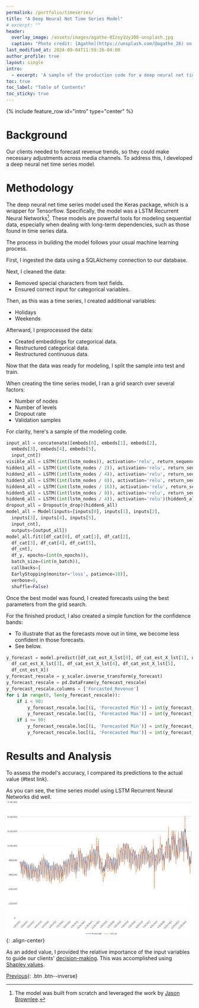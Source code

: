 ```yaml
---
permalink: /portfolio/timeseries/
title: "A Deep Neural Net Time Series Model"
# excerpt: ""
header:
  overlay_image: /assets/images/agathe-0Izsy1Uy308-unsplash.jpg  
  caption: "Photo credit: [Agathe](https://unsplash.com/@agathe_26) on [Unsplash](https://unsplash.com)"
last_modified_at: 2024-09-04T11:59:26-04:00
author_profile: true
layout: single
intro: 
  - excerpt: 'A sample of the production code for a deep neural net time series model. In general, it achieved over 95% accuracy in predicting ad revenue.'
toc: true
toc_label: "Table of Contents"
toc_sticky: true
---
```

{% include feature_row id="intro" type="center" %}

# Background
Our clients needed to forecast revenue trends, so they could make necessary adjustments across media channels. To address this, I developed a deep neural net time series model.

# Methodology
The deep neural net time series model used the Keras package, which is a wrapper for Tensorflow. Specifically, the model was a LSTM Recurrent Neural Networks[^1]. These models are powerful tools for modeling sequential data, especially when dealing with long-term dependencies, such as those found in time series data. 

The process in building the model follows your usual machine learning process.

First, I ingested the data using a SQLAlchemy connection to our database.

Next, I cleaned the data:
- Removed special characters from text fields.
- Ensured correct input for categorical variables.

Then, as this was a time series, I created additional variables:
- Holidays
- Weekends

Afterward, I preprocessed the data:
- Created embeddings for categorical data.
- Restructured categorical data.
- Restructured continuous data.

Now that the data was ready for modeling, I split the sample into test and train.

When creating the time series model, I ran a grid search over several factors:
- Number of nodes
- Number of levels
- Dropout rate
- Validation samples

For clarity, here's a sample of the modeling code.
```python
input_all = concatenate([embeds[0], embeds[1], embeds[2],
  embeds[3], embeds[4], embeds[5],
  input_cnt])
visible_all = LSTM((int(lstm_nodes)), activation='relu', return_sequences=True)(input_all)
hidden1_all = LSTM((int(lstm_nodes / 2)), activation='relu', return_sequences=True)(visible_all)
hidden2_all = LSTM((int(lstm_nodes / 4)), activation='relu', return_sequences=True)(hidden1_all)
hidden3_all = LSTM((int(lstm_nodes / 8)), activation='relu', return_sequences=True)(hidden2_all)
hidden4_all = LSTM((int(lstm_nodes / 16)), activation='relu', return_sequences=True)(hidden3_all)
hidden5_all = LSTM((int(lstm_nodes / 8)), activation='relu', return_sequences=True)(hidden4_all)
hidden6_all = LSTM((int(lstm_nodes / 4)), activation='relu')(hidden5_all)
dropout_all = Dropout(n_drop)(hidden6_all)
model_all = Model(inputs=[inputs[0], inputs[1], inputs[2],
  inputs[3], inputs[4], inputs[5],
  input_cnt],
  outputs=[output_all])
model_all.fit([df_cat[0], df_cat[1], df_cat[2],
  df_cat[3], df_cat[4], df_cat[5],
  df_cnt],
  df_y, epochs=(int(n_epochs)),
  batch_size=(int(n_batch)),
  callbacks=[
  EarlyStopping(monitor='loss', patience=10)],
  verbose=0,
  shuffle=False)
```

Once the best model was found, I created forecasts using the best parameters from the grid search.

For the finished product, I also created a simple function for the confidence bands:
- To illustrate that as the forecasts move out in time, we become less confident in those forecasts.
- See below.
```python
y_forecast = model.predict([df_cat_est_X_lst[0], df_cat_est_X_lst[1], df_cat_est_X_lst[2],
  df_cat_est_X_lst[3], df_cat_est_X_lst[4], df_cat_est_X_lst[5],
  df_cnt_est_X])
y_forecast_rescale = y_scaler.inverse_transform(y_forecast)
y_forecast_rescale = pd.DataFrame(y_forecast_rescale)
y_forecast_rescale.columns = ['Forcasted_Revenue']
for i in range(0, len(y_forecast_rescale)):
    if i < 90:
        y_forecast_rescale.loc[(i, 'Forecasted Min')] = int(y_forecast_rescale.loc[(i, 'Revenue')] - 1 * rev_std - 2 * (i / 90) * rev_std)
        y_forecast_rescale.loc[(i, 'Forecasted Max')] = int(y_forecast_rescale.loc[(i, 'Revenue')] + 1 * rev_std + 2 * (i / 90) * rev_std)
    if i >= 90:
        y_forecast_rescale.loc[(i, 'Forecasted Min')] = int(y_forecast_rescale.loc[(i, 'Revenue')] - 1 * rev_std - 2 * rev_std)
        y_forecast_rescale.loc[(i, 'Forecasted Max')] = int(y_forecast_rescale.loc[(i, 'Revenue')] + 1 * rev_std + 2 * rev_std)
```

# Results and Analysis
To assess the model's accuracy, I compared its predictions to the actual value (#test link).

As you can see, the time series model using LSTM Recurrent Neural Networks did well.
![image-center](/assets/images/forecast_results.jpg){: .align-center}

As an added value, I provided the relative importance of the input variables to guide our clients' [decision-making](#link). This was accomplished using [Shapley values](https://christophm.github.io/interpretable-ml-book/shapley.html).

[^1]: The model was built from scratch and leveraged the work by [Jason Brownlee](https://machinelearningmastery.com/time-series-prediction-lstm-recurrent-neural-networks-python-keras/). 


[Previous](/portfolio/mediamix/){: .btn .btn--inverse}
<!-- [Next](#link){: .btn .btn--inverse} -->